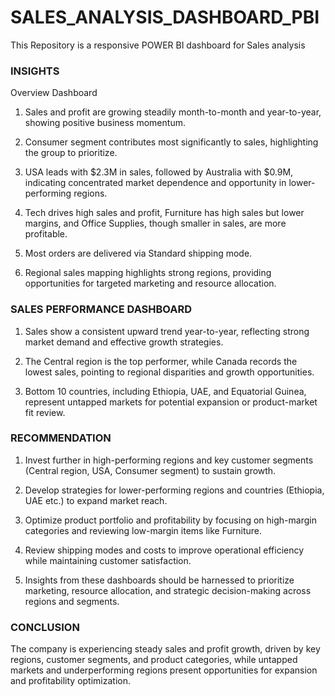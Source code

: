 # SALES_ANALYSIS_DASHBOARD_PBI
This Repository is a responsive POWER BI dashboard for Sales analysis

### INSIGHTS 

Overview Dashboard

1. Sales and profit are growing steadily month-to-month and year-to-year, showing positive business momentum.

2. Consumer segment contributes most significantly to sales, highlighting the group to prioritize.

3. USA leads with $2.3M in sales, followed by Australia with $0.9M, indicating concentrated market dependence and opportunity in lower-performing regions.

4. Tech drives high sales and profit, Furniture has high sales but lower margins, and Office Supplies, though smaller in sales, are more profitable.

5. Most orders are delivered via Standard shipping mode.

6. Regional sales mapping highlights strong regions, providing opportunities for targeted marketing and resource allocation.

### SALES PERFORMANCE DASHBOARD

1. Sales show a consistent upward trend year-to-year, reflecting strong market demand and effective growth strategies.

2. The Central region is the top performer, while Canada records the lowest sales, pointing to regional disparities and growth opportunities.

3. Bottom 10 countries, including Ethiopia, UAE, and Equatorial Guinea, represent untapped markets for potential expansion or product-market fit review.

### RECOMMENDATION

1. Invest further in high-performing regions and key customer segments (Central region, USA, Consumer segment) to sustain growth.

2. Develop strategies for lower-performing regions and countries (Ethiopia, UAE etc.) to expand market reach.

3. Optimize product portfolio and profitability by focusing on high-margin categories and reviewing low-margin items like Furniture.

4. Review shipping modes and costs to improve operational efficiency while maintaining customer satisfaction.

5. Insights from these dashboards  should be harnessed to prioritize marketing, resource allocation, and strategic decision-making across regions and segments.

### CONCLUSION

The company is experiencing steady sales and profit growth, driven by key regions, customer segments, and product categories, while untapped markets and underperforming regions present opportunities for expansion and profitability optimization.



